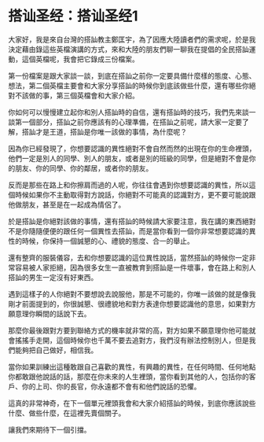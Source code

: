 # 搭讪圣经：搭讪圣经1

大家好，我是來自台灣的搭訕教主鄭匡宇，為了因應大陸讀者們的需求呢，於是我決定藉由錄這些英檔演講的方式，來和大陸的朋友們聊一聊我在提倡的全民搭訕運動，這個英檔呢，我會把它錄成三份檔案。

第一份檔案是跟大家談一談，到底在搭訕之前你一定要具備什麼樣的態度、心態、想法，第二個英檔主要會和大家分享搭訕的時候你到底該做些什麼，還有哪些你絕對不該做的事，第三個英檔會和大家介紹。

你如何可以慢慢建立起你和別人搭訕時的自信，還有搭訕時的技巧，我們先來談一談第一個部分，搭訕之前你應該有的心理準備，在搭訕之前呢，請大家一定要了解，搭訕才是王道，搭訕是你唯一該做的事情，為什麼呢？

因為你已經發現了，你想要認識的異性絕對不會自然而然的出現在你的生命裡頭，他們一定是別人的同學、別人的朋友，或者是別的班級的同學，但是絕對不會是你的朋友、你的同學、你的鄰居，或者你的朋友。

反而是那些在路上和你擦肩而過的人呢，你往往會遇到你想要認識的異性，所以這個時候如果你不主動取得對方說話，你絕對不可能真的認識對方，更不要可能說跟他做朋友，甚至是在一起成為情侶了。

於是搭訕是你絕對該做的事情，還有搭訕的時候請大家要注意，我在講的東西絕對不是你隨隨便便的跟任何一個異性去搭訕，而是當你看到一個你非常想要認識的異性的時候，你保持一個誠懇的心、禮貌的態度、合一的舉止。

還有整齊的服裝儀容，去和你想要認識的這位異性說話，當然搭訕的時候你一定非常容易被人家拒絕，因為很多女生一直被教育到搭訕是一件壞事，會在路上和別人搭訕的男生一定沒有好東西。

遇到這樣子的人你絕對不要想說去說服他，那是不可能的，你唯一該做的就是像我剛才前面提到的，你很誠懇、很禮貌地和對方表達你想要認識他的意思，如果對方願意理你瞬間的話說下去。

那麼你最後跟對方要到聯絡方式的機率就非常的高，對方如果不願意理你他可能就會搖搖手走開，這個時候你也千萬不要去追對方，我們沒有辦法控制別人，但是我們能夠把自己做好，相信我。

當你如果訓練出這種敢跟自己喜歡的異性，有興趣的異性，在任何時間、任何地點你都敢跟他說話的話，那麼在你未來的人生裡頭，當你看到其他的人，包括你的客戶、你的上司、你的長官，你永遠都不會有和他們說話的恐懼。

這真的非常神奇，在下一個單元裡頭我會和大家介紹搭訕的時候，到底你應該說些什麼、做些什麼，在這裡先賣個關子。

讓我們來期待下一個引擋。